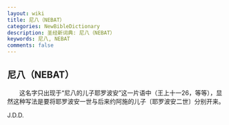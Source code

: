 ```yaml
---
layout: wiki
title: 尼八（NEBAT）
categories: NewBibleDictionary
description: 圣经新词典: 尼八（NEBAT）
keywords: 尼八, NEBAT
comments: false
---
```


## 尼八（NEBAT）

　　这名字只出现于“尼八的儿子耶罗波安”这一片语中（王上十一26，等等），显然这种写法是要将耶罗波安一世与后来约阿施的儿子〔耶罗波安二世〕分别开来。

J.D.D.









